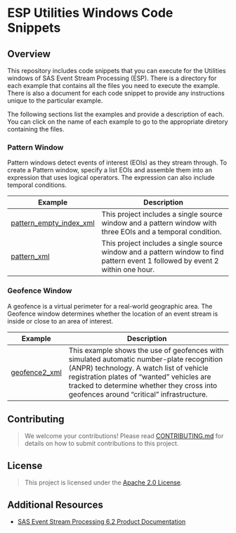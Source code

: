 # ESP Utilities Windows Code Snippets

## Overview

This repository includes code snippets that you can execute for the Utilities windows of SAS Event Stream Processing (ESP). There is a directory for each example that contains all the files you need to execute the example. There is also a document for each code snippet to provide any instructions unique to the particular example.

The following sections list the examples and provide a description of each. You can click on the name of each example to go to the appropriate diretory containing the files.

### Pattern Window

Pattern windows detect events of interest (EOIs) as they stream through. To create a Pattern window, specify a list EOIs and assemble them into an expression that uses logical operators. The expression can also include temporal conditions.

| Example | Description |
| ------ | ------ |
| [pattern_empty_index_xml](examples/pattern/pattern_empty_index_xml) | This project includes a single source window and a pattern window with three EOIs and a temporal condition. |
| [pattern_xml](examples/pattern/pattern_xml) | This project includes a single source window and a pattern window to find pattern event 1 followed by event 2 within one hour. |

### Geofence Window

A geofence is a virtual perimeter for a real-world geographic area. The Geofence window determines whether the location of an event stream is inside or close to an area of interest.

| Example | Description |
| ------ | ------ |
| [geofence2_xml](examples/geofence/geofence2_xml) | This example shows the use of geofences with simulated automatic number-plate recognition (ANPR) technology. A watch list of vehicle registration plates of “wanted” vehicles are tracked to determine whether they cross into geofences around “critical” infrastructure. |


 
## Contributing

> We welcome your contributions! Please read [CONTRIBUTING.md](CONTRIBUTING.md) for details on how to submit contributions to this project. 

## License

> This project is licensed under the [Apache 2.0 License](LICENSE).

## Additional Resources

* [SAS Event Stream Processing 6.2 Product Documentation](https://go.documentation.sas.com/?cdcId=espcdc&cdcVersion=6.2&docsetId=espov&docsetTarget=home.htm&locale=en)